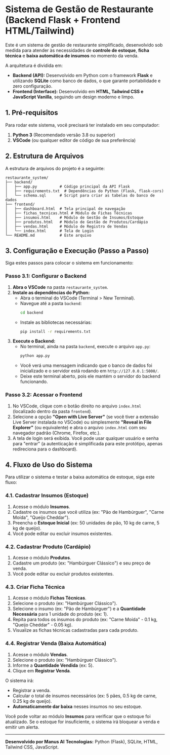 # Sistema de Gestão de Restaurante (Backend Flask + Frontend HTML/Tailwind)

Este é um sistema de gestão de restaurante simplificado, desenvolvido sob medida para atender às necessidades de **controle de estoque**, **ficha técnica** e **baixa automática de insumos** no momento da venda.

A arquitetura é dividida em:
*   **Backend (API):** Desenvolvido em Python com o framework **Flask** e utilizando **SQLite** como banco de dados, o que garante portabilidade e zero configuração.
*   **Frontend (Interface):** Desenvolvido em **HTML, Tailwind CSS e JavaScript Vanilla**, seguindo um design moderno e limpo.

## 1. Pré-requisitos

Para rodar este sistema, você precisará ter instalado em seu computador:

1.  **Python 3** (Recomendado versão 3.8 ou superior)
2.  **VSCode** (ou qualquer editor de código de sua preferência)

## 2. Estrutura de Arquivos

A estrutura de arquivos do projeto é a seguinte:

```
restaurante_system/
├── backend/
│   ├── app.py          # Código principal da API Flask
│   ├── requirements.txt  # Dependências do Python (Flask, flask-cors)
│   └── schema.sql      # Script para criar as tabelas do banco de dados
├── frontend/
│   ├── dashboard.html  # Tela principal de navegação
│   ├── fichas_tecnicas.html # Módulo de Fichas Técnicas
│   ├── insumos.html    # Módulo de Gestão de Insumos/Estoque
│   ├── produtos.html   # Módulo de Gestão de Produtos/Cardápio
│   ├── vendas.html     # Módulo de Registro de Vendas
│   └── index.html      # Tela de Login
└── README.md           # Este arquivo
```

## 3. Configuração e Execução (Passo a Passo)

Siga estes passos para colocar o sistema em funcionamento:

### Passo 3.1: Configurar o Backend

1.  **Abra o VSCode** na pasta `restaurante_system`.
2.  **Instale as dependências do Python:**
    *   Abra o terminal do VSCode (Terminal > New Terminal).
    *   Navegue até a pasta `backend`:
        ```bash
        cd backend
        ```
    *   Instale as bibliotecas necessárias:
        ```bash
        pip install -r requirements.txt
        ```
3.  **Execute o Backend:**
    *   No terminal, ainda na pasta `backend`, execute o arquivo `app.py`:
        ```bash
        python app.py
        ```
    *   Você verá uma mensagem indicando que o banco de dados foi inicializado e o servidor está rodando em `http://127.0.0.1:5000/`.
    *   Deixe este terminal aberto, pois ele mantém o servidor do backend funcionando.

### Passo 3.2: Acessar o Frontend

1.  No VSCode, clique com o botão direito no arquivo `index.html` (localizado dentro da pasta `frontend`).
2.  Selecione a opção **"Open with Live Server"** (se você tiver a extensão Live Server instalada no VSCode) ou simplesmente **"Reveal in File Explorer"** (ou equivalente) e abra o arquivo `index.html` com seu navegador padrão (Chrome, Firefox, etc.).
3.  A tela de login será exibida. Você pode usar qualquer usuário e senha para "entrar" (a autenticação é simplificada para este protótipo, apenas redireciona para o dashboard).

## 4. Fluxo de Uso do Sistema

Para utilizar o sistema e testar a baixa automática de estoque, siga este fluxo:

### 4.1. Cadastrar Insumos (Estoque)

1.  Acesse o módulo **Insumos**.
2.  Cadastre os insumos que você utiliza (ex: "Pão de Hambúrguer", "Carne Moída", "Queijo Cheddar").
3.  Preencha o **Estoque Inicial** (ex: 50 unidades de pão, 10 kg de carne, 5 kg de queijo).
4.  Você pode editar ou excluir insumos existentes.

### 4.2. Cadastrar Produto (Cardápio)

1.  Acesse o módulo **Produtos**.
2.  Cadastre um produto (ex: "Hambúrguer Clássico") e seu preço de venda.
3.  Você pode editar ou excluir produtos existentes.

### 4.3. Criar Ficha Técnica

1.  Acesse o módulo **Fichas Técnicas**.
2.  Selecione o produto (ex: "Hambúrguer Clássico").
3.  Selecione o insumo (ex: "Pão de Hambúrguer") e a **Quantidade Necessária** para 1 unidade do produto (ex: 1).
4.  Repita para todos os insumos do produto (ex: "Carne Moída" - 0.1 kg, "Queijo Cheddar" - 0.05 kg).
5.  Visualize as fichas técnicas cadastradas para cada produto.

### 4.4. Registrar Venda (Baixa Automática)

1.  Acesse o módulo **Vendas**.
2.  Selecione o produto (ex: "Hambúrguer Clássico").
3.  Informe a **Quantidade Vendida** (ex: 5).
4.  Clique em **Registrar Venda**.

O sistema irá:
*   Registrar a venda.
*   Calcular o total de insumos necessários (ex: 5 pães, 0.5 kg de carne, 0.25 kg de queijo).
*   **Automaticamente dar baixa** nesses insumos no seu estoque.

Você pode voltar ao módulo **Insumos** para verificar que o estoque foi atualizado. Se o estoque for insuficiente, o sistema irá bloquear a venda e emitir um alerta.

---
**Desenvolvido por Manus AI**
**Tecnologias:** Python (Flask), SQLite, HTML, Tailwind CSS, JavaScript.
